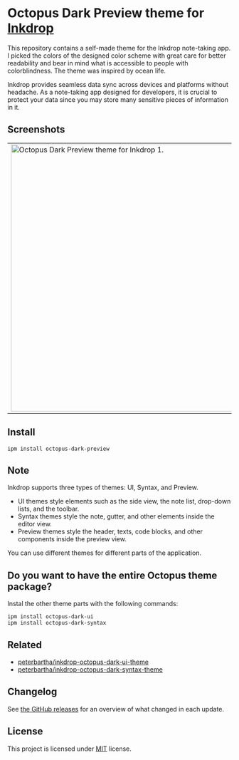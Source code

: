 # Octopus Dark Preview theme for [Inkdrop](https://inkdrop.app)

This repository contains a self-made theme for the Inkdrop note-taking app. I picked the colors of the designed color scheme with great care for better readability and bear in mind what is accessible to people with colorblindness. The theme was inspired by ocean life.

Inkdrop provides seamless data sync across devices and platforms without headache. As a note-taking app designed for developers, it is crucial to protect your data since you may store many sensitive pieces of information in it.

## Screenshots

<table>
  <tr>
    <td><img width="600" alt="Octopus Dark Preview theme for Inkdrop 1." src="https://user-images.githubusercontent.com/7854312/129100717-5bda949d-315b-408b-8c42-e04b79dfabe5.png"></td>
    <td><img width="600" alt="Octopus Dark Preview theme for Inkdrop 2." src="https://user-images.githubusercontent.com/7854312/129100867-32177683-af55-45a5-94e6-f557f740fd26.png"></td>
  </tr>
</table>

## Install

```
ipm install octopus-dark-preview
```

## Note

Inkdrop supports three types of themes: UI, Syntax, and Preview.

- UI themes style elements such as the side view, the note list, drop-down lists, and the toolbar.
- Syntax themes style the note, gutter, and other elements inside the editor view.
- Preview themes style the header, texts, code blocks, and other components inside the preview view.

You can use different themes for different parts of the application.

## Do you want to have the entire Octopus theme package?

Instal the other theme parts with the following commands:

```
ipm install octopus-dark-ui
ipm install octopus-dark-syntax
```

## Related

- [peterbartha/inkdrop-octopus-dark-ui-theme](https://github.com/peterbartha/inkdrop-octopus-dark-ui-theme)
- [peterbartha/inkdrop-octopus-dark-syntax-theme](https://github.com/peterbartha/inkdrop-octopus-dark-syntax-theme)

## Changelog

See [the GitHub releases](https://github.com/peterbartha/inkdrop-octopus-dark-preview-theme/releases) for an overview of what changed in each update.

## License

This project is licensed under [MIT](LICENSE) license.
